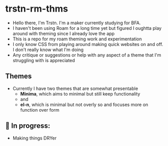# trstn-rm-thms
- Hello there, I'm Trstn. I'm a maker currently studying for BFA.
- I haven't been using Roam for a long time yet but figured I oughtta play around with theming since I already love the app
- This is a repo for my roam theming work and experimentation
- I only know CSS from playing around making quick websites on and off. I don't really know what I'm doing
- Any critique or suggestions or help with any aspect of a theme that I'm struggling with is appreciated

## Themes
- Currently I have two themes that are somewhat presentable
  - **Minima**, which aims to minimal but still keep functionality
  - and
  - **el-n**, which is minimal but not overly so and focuses more on function over form

## 🤯 In progress:
- Making things DRYer
